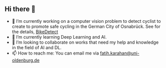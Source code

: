 ## Hi there 👋

- 🔭 I’m currently working on a computer vision problem to detect cyclist to create to promote safe cycling in the German City of Osnabrück. See for the details, [BikeDetect](https://bike-detect.vlba.net/)
- 🌱 I’m currently learning Deep Learning and AI. 
- 👯 I’m looking to collaborate on works that need my help and knowledge in the field of AI and DL.
- 📫 How to reach me: You can email me via fatih.karahan@uni-oldenburg.de

<!--
**Fatih0234/fatih0234** is a ✨ _special_ ✨ repository because its `README.md` (this file) appears on your GitHub profile.

Here are some ideas to get you started:

- 🔭 I’m currently working on ...
- 🌱 I’m currently learning ...
- 👯 I’m looking to collaborate on ...
- 🤔 I’m looking for help with ...
- 💬 Ask me about ...
- 📫 How to reach me: ...
- 😄 Pronouns: ...
- ⚡ Fun fact: ...
-->
